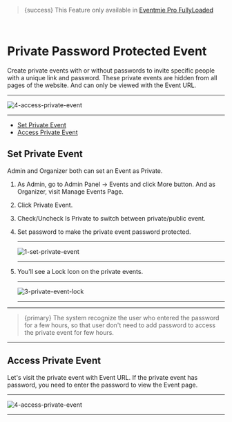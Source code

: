 > {success} This Feature only available in [Eventmie Pro FullyLoaded](https://classiebit.com/eventmie-pro-fullyloaded)

<br>

# Private Password Protected Event

Create private events with or without passwords to invite specific people with a unique link and password. These private events are hidden from all pages of the website. And can only be viewed with the Event URL.

---

![4-access-private-event](https://eventmie-pro-docs.classiebit.com//images/v2/EventmieProFullyLoadedV2.0/17.4-access-private-event.png "4-access-private-event")

---

-   [Set Private Event](#Set-Private-Event)
-   [Access Private Event](#Access-Private-Event)

<a name="Set-Private-Event"></a>

## Set Private Event

Admin and Organizer both can set an Event as Private.

1. As Admin, go to Admin Panel -> Events and click More button. And as Organizer, visit Manage Events Page.
2. Click Private Event.
3. Check/Uncheck Is Private to switch between private/public event.
4. Set password to make the private event password protected.

    ***

    ![1-set-private-event](https://eventmie-pro-docs.classiebit.com//images/v2/EventmieProFullyLoadedV2.0/15.1-set-private-event.png "1-set-private-event")

    ***

5. You'll see a Lock Icon on the private events.

    ***

    ![3-private-event-lock](https://eventmie-pro-docs.classiebit.com//images/v2/EventmieProFullyLoadedV2.0/17.3-private-event-lock.png "3-private-event-lock")

    ***

---

> {primary} The system recognize the user who entered the password for a few hours, so that user don't need to add password to access the private event for few hours.

---

<a name="Access-Private-Event"></a>

## Access Private Event

Let's visit the private event with Event URL. If the private event has password, you need to enter the password to view the Event page.

---

![4-access-private-event](https://eventmie-pro-docs.classiebit.com//images/v2/EventmieProFullyLoadedV2.0/17.4-access-private-event.png "4-access-private-event")

---
